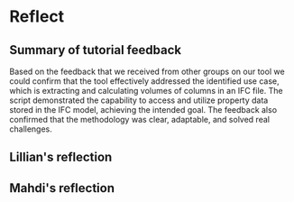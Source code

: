 # Reflect
## Summary of tutorial feedback
Based on the feedback that we received from other groups on our tool we could confirm that the tool effectively addressed the identified use case, which is extracting and calculating volumes of columns in an IFC file. The script demonstrated the capability to access and utilize property data stored in the IFC model, achieving the intended goal. The feedback also confirmed that the methodology was clear, adaptable, and solved real challenges.

## Lillian's reflection


## Mahdi's reflection
